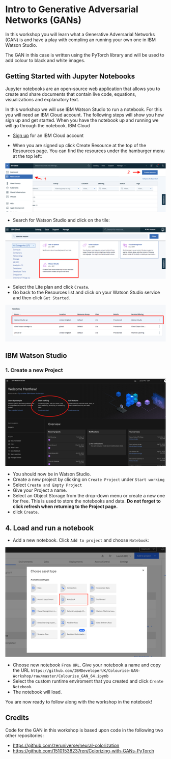 # Intro to Generative Adversarial Networks (GANs)

In this workshop you will learn what a Generative Adversarial Networks (GAN) is and have a play with compling
an running your own one in IBM Watson Studio.

The GAN in this case is written using the PyTorch library and will be used to add colour to black and white images.

## Getting Started with Jupyter Notebooks

Jupyter notebooks are an open-source web application that allows you to create and share documents that contain live code, equations, visualizations and explanatory text.

In this workshop we will use IBM Watson Studio to run a notebook. For this you will need an IBM Cloud account. The following steps will show you how sign up and get started. When you have the notebook up and running we will go through the notebook.
IBM Cloud

- [Sign up](http://ibm.biz/introgans_matt) for an IBM Cloud account

- When you are signed up click Create Resource at the top of the Resources page. You can find the resources under the hamburger menu at the top left:

 ![](https://github.com/IBMDeveloperUK/Colourise-GAN-Workshop/blob/master/images/Create_resource.png)
 
- Search for Watson Studio and click on the tile:

![](https://github.com/IBMDeveloperUK/Colourise-GAN-Workshop/blob/master/images/studio.png)

- Select the Lite plan and click `Create`.
- Go back to the Resources list and click on your Watson Studio service and then click `Get Started`. 

![](https://github.com/IBMDeveloperUK/Colourise-GAN-Workshop/blob/master/images/launch.png)

## IBM Watson Studio

### 1. Create a new Project

![](https://github.com/IBMDeveloperUK/Colourise-GAN-Workshop/blob/master/images/watson_get_started.png)

- You should now be in Watson Studio.
- Create a new project by clicking on `Create Project` under `Start working`
- Select `Create and Empty Project`
- Give your Project a name.
- Select an Object Storage from the drop-down menu or create a new one for free. This is used to store the notebooks and data. **Do not forget to click refresh when returning to the Project page.**
- click `Create`.

## 4. Load and run a notebook

-  Add a new notebook. Click `Add to project` and choose `Notebook`:

![](https://github.com/IBMDeveloperUK/Colourise-GAN-Workshop/blob/master/images/notebook.png)

- Choose new notebook `From URL`. Give your notebook a name and copy the URL `https://github.com/IBMDeveloperUK/Colourise-GAN-Workshop/raw/master/Colourise_GAN_64.ipynb`
- Select the custom runtime enviroment that you created and click `Create Notebook`. 
- The notebook will load. 
 
You are now ready to follow along with the workshop in the notebook!

## Credits

Code for the GAN in this workshop is based upon code in the following two other repositories:

- https://github.com/zeruniverse/neural-colorization
- https://github.com/15101538237ren/Colorizing-with-GANs-PyTorch